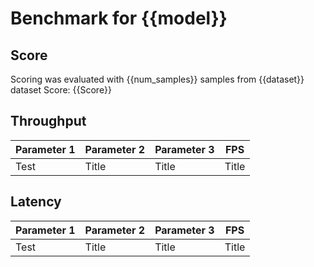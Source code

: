 # Benchmark for {{model}}

## Score

Scoring was evaluated with {{num_samples}} samples from {{dataset}} dataset
Score: {{Score}}

## Throughput

| Parameter 1 | Parameter 2 |Parameter 3 | FPS |
| ----------- | ----------- | ----------- | ----------- |
| Test | Title | Title | Title |

## Latency

| Parameter 1 | Parameter 2 |Parameter 3 | FPS |
| ----------- | ----------- | ----------- | ----------- |
| Test | Title | Title | Title |